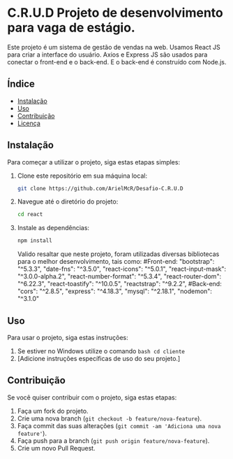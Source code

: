 # C.R.U.D Projeto de desenvolvimento para vaga de estágio.
Este projeto é um sistema de gestão de vendas na web. Usamos React JS para criar a interface do usuário. Axios e Express JS são usados para conectar o front-end e o back-end. E o back-end é construído com Node.js.
## Índice

- [Instalação](#instalação)
- [Uso](#uso)
- [Contribuição](#contribuição)
- [Licença](#licença)

## Instalação

Para começar a utilizar o projeto, siga estas etapas simples:

1. Clone este repositório em sua máquina local:

    ```bash
    git clone https://github.com/ArielMcR/Desafio-C.R.U.D
    ```

2. Navegue até o diretório do projeto:

    ```bash
    cd react
    ```

3. Instale as dependências:

    ```bash
    npm install
    ```
   Valido resaltar que neste projeto, foram utilizadas diversas bibliotecas para o melhor desenvolvimento, tais como:
   #Front-end:
        "bootstrap": "^5.3.3",
        "date-fns": "^3.5.0",
        "react-icons": "^5.0.1",
        "react-input-mask": "^3.0.0-alpha.2",
        "react-number-format": "^5.3.4",
        "react-router-dom": "^6.22.3",
        "react-toastify": "^10.0.5",
        "reactstrap": "^9.2.2",
 #Back-end:
        "cors": "^2.8.5",
        "express": "^4.18.3",
        "mysql": "^2.18.1",
        "nodemon": "^3.1.0"

## Uso

Para usar o projeto, siga estas instruções:

1. Se estiver no Windows utilize o comando ```bash cd cliente```
2. [Adicione instruções específicas de uso do seu projeto.]

## Contribuição

Se você quiser contribuir com o projeto, siga estas etapas:

1. Faça um fork do projeto.
2. Crie uma nova branch (`git checkout -b feature/nova-feature`).
3. Faça commit das suas alterações (`git commit -am 'Adiciona uma nova feature'`).
4. Faça push para a branch (`git push origin feature/nova-feature`).
5. Crie um novo Pull Request.


